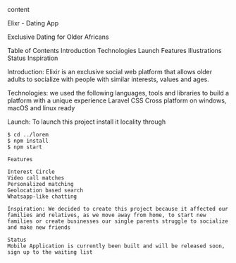 content

Elixr - Dating App

Exclusive Dating for Older Africans

Table of Contents
Introduction
Technologies
Launch
Features
Illustrations
Status
Inspiration

Introduction: Elixir is an exclusive social web platform that allows older adults to socialize with people with similar interests, values and ages.

Technologies: we used the following languages, tools and libraries to build a platform with a unique experience
Laravel
CSS
Cross platform on windows, macOS and linux ready

Launch: To launch this project install it locality through

```
$ cd ../lorem
$ npm install
$ npm start

Features

Interest Circle
Video call matches
Personalized matching
Geolocation based search
Whatsapp-like chatting

Inspiration: We decided to create this project because it affected our families and relatives, as we move away from home, to start new families or create businesses our single parents struggle to socialize and make new friends

Status
Mobile Application is currently been built and will be released soon, sign up to the waiting list
```
